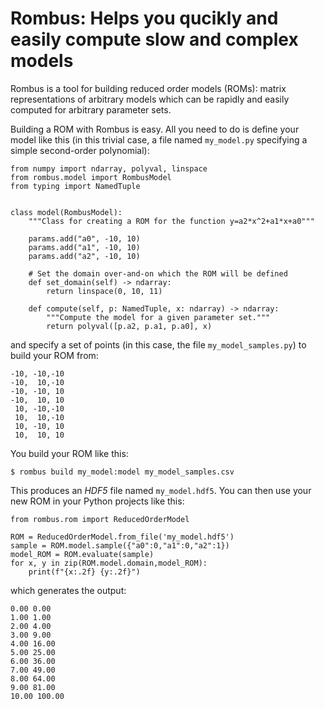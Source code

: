 Rombus: Helps you qucikly and easily compute slow and complex models
====================================================================

Rombus is a tool for building reduced order models (ROMs): matrix representations of arbitrary
models which can be rapidly and easily computed for arbitrary parameter sets.

Building a ROM with Rombus is easy.  All you need to do is define your model like this (in this trivial case, a file named `my_model.py` specifying a simple second-order polynomial):
```
from numpy import ndarray, polyval, linspace
from rombus.model import RombusModel
from typing import NamedTuple


class model(RombusModel):
    """Class for creating a ROM for the function y=a2*x^2+a1*x+a0"""

    params.add("a0", -10, 10)
    params.add("a1", -10, 10)
    params.add("a2", -10, 10)

    # Set the domain over-and-on which the ROM will be defined
    def set_domain(self) -> ndarray:
        return linspace(0, 10, 11)

    def compute(self, p: NamedTuple, x: ndarray) -> ndarray:
        """Compute the model for a given parameter set."""
        return polyval([p.a2, p.a1, p.a0], x)
```
and specify a set of points (in this case, the file `my_model_samples.py`) to build your ROM from:
```
-10, -10,-10
-10,  10,-10
-10, -10, 10
-10,  10, 10
 10, -10,-10
 10,  10,-10
 10, -10, 10
 10,  10, 10
```
You build your ROM like this:
```
$ rombus build my_model:model my_model_samples.csv
```
This produces an _HDF5_ file named `my_model.hdf5`.  You can then use your new ROM in
your Python projects like this:
```
from rombus.rom import ReducedOrderModel

ROM = ReducedOrderModel.from_file('my_model.hdf5')
sample = ROM.model.sample({"a0":0,"a1":0,"a2":1})
model_ROM = ROM.evaluate(sample)
for x, y in zip(ROM.model.domain,model_ROM):
    print(f"{x:.2f} {y:.2f}")
```
which generates the output:
```
0.00 0.00
1.00 1.00
2.00 4.00
3.00 9.00
4.00 16.00
5.00 25.00
6.00 36.00
7.00 49.00
8.00 64.00
9.00 81.00
10.00 100.00
```
